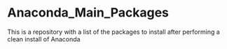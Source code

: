# Anaconda_Main_Packages
This is a repository with a list of the packages to install after performing a clean install of Anaconda
